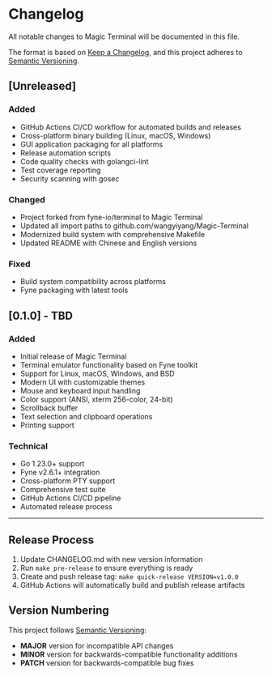 # Changelog

All notable changes to Magic Terminal will be documented in this file.

The format is based on [Keep a Changelog](https://keepachangelog.com/en/1.0.0/),
and this project adheres to [Semantic Versioning](https://semver.org/spec/v2.0.0.html).

## [Unreleased]

### Added

- GitHub Actions CI/CD workflow for automated builds and releases
- Cross-platform binary building (Linux, macOS, Windows)
- GUI application packaging for all platforms
- Release automation scripts
- Code quality checks with golangci-lint
- Test coverage reporting
- Security scanning with gosec

### Changed

- Project forked from fyne-io/terminal to Magic Terminal
- Updated all import paths to github.com/wangyiyang/Magic-Terminal
- Modernized build system with comprehensive Makefile
- Updated README with Chinese and English versions

### Fixed

- Build system compatibility across platforms
- Fyne packaging with latest tools

## [0.1.0] - TBD

### Added

- Initial release of Magic Terminal
- Terminal emulator functionality based on Fyne toolkit
- Support for Linux, macOS, Windows, and BSD
- Modern UI with customizable themes
- Mouse and keyboard input handling
- Color support (ANSI, xterm 256-color, 24-bit)
- Scrollback buffer
- Text selection and clipboard operations
- Printing support

### Technical

- Go 1.23.0+ support
- Fyne v2.6.1+ integration
- Cross-platform PTY support
- Comprehensive test suite
- GitHub Actions CI/CD pipeline
- Automated release process

---

## Release Process

1. Update CHANGELOG.md with new version information
2. Run `make pre-release` to ensure everything is ready
3. Create and push release tag: `make quick-release VERSION=v1.0.0`
4. GitHub Actions will automatically build and publish release artifacts

## Version Numbering

This project follows [Semantic Versioning](https://semver.org/):

- **MAJOR** version for incompatible API changes
- **MINOR** version for backwards-compatible functionality additions  
- **PATCH** version for backwards-compatible bug fixes

